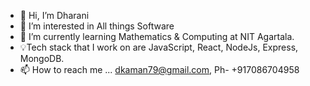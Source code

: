 - 👋 Hi, I’m Dharani
- 👀 I’m interested in All things Software
- 🌱 I’m currently learning Mathematics & Computing at NIT Agartala.
- 💡Tech stack that I work on are JavaScript, React, NodeJs, Express, MongoDB. 
- 📫 How to reach me ... dkaman79@gmail.com, Ph- +917086704958

<!---
dkaman79/dkaman79 is a ✨ special ✨ repository because its `README.md` (this file) appears on your GitHub profile.
You can click the Preview link to take a look at your changes.
--->
